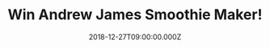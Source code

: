 ---
campaign-uuid: "c-a8fbf2af-4536-4280-ae79-a17b320f4878"
type: "Competition"
category: "Gifts"
date: "2018-12-27T09:00:00.000Z"
end-date: "2019-01-27T23:59:00.000Z"
disable-form: false
is_promoted: false
has_entry_page: true
title: "Win Andrew James Smoothie Maker!"
competition-description: "<p>Want to have delicious and healthy smoothies in the morning?\
  \ or what about after a hard workout? The Andrew James 4 in 1 Smoothie Maker is\
  \ the solution for you! It lets you make delicious, healthy drinks and so much more!</p>\r\
  \n<p>Want it? Click below for a chance to win!</p>"
hero-header: "Win Andrew James Smoothie Maker!"
terms-confirmation: "N/A"
banner-img: "https://assets.expresslyapp.com/asset-82335042-df52-46e3-bfe9-cc86885b66ec.jpg"
logo-left-href: "http://club.expressly.io"
logo-left-image: "https://assets.expresslyapp.com/asset-15e8c3f1-61da-43f9-9204-018b2c3bc22d.jpg"
logo-left-title: "Expressly Club"
bg-image-hero: "https://assets.expresslyapp.com/asset-b289b851-d809-4a60-aa8c-726ad61dc934.jpg"
bg-image-first: "https://assets.expresslyapp.com/asset-1f481205-d1df-4c68-8a62-5ccce1958ac3.jpg"
section1-content: "<p>This powerful appliance can function as a blender, a grinder,\
  \ a juicer and an ice crusher, making it extremely versatile and helpful around\
  \ the kitchen. When you make your own drinks, soups, shakes etc., you have more\
  \ control over what ingredients you add and can therefore make them more healthy,\
  \ and cheaper, than shop bought versions.</p>\r\n<p>Use the jug to make enough to\
  \ fill the drinking cups included or transfer contents to your own drinking bottle\
  \ to take to the gym or office. You can also use this machine to grind coffee beans\
  \ and spices etc., for use in home cooking.</p> \r\n<p>Think no more and enter the\
  \ form below for a chance to win the best gift you could ever asked for! Good luck!</p>"
entry-title: "Win Andrew James Smoothie Maker!"
entry-content: "Enter the draw to win Andrew James Smoothie Maker Machine by completing\
  \ the form below before 23:59 on 27th of January 2019."
has-winner: false
prize-description: "Andrew James Smoothie Maker."
special-conditions: "This competition is also available on: https://aaa.nme.com/competitions/smoothie-maker-machine\r\
  \nMultiple entries are allowed up to one every day."
country-restrictions:
- "GB"
---